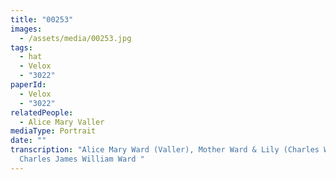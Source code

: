 ```yaml
---
title: "00253"
images:
  - /assets/media/00253.jpg
tags:
  - hat
  - Velox
  - "3022"
paperId:
  - Velox
  - "3022"
relatedPeople:
  - Alice Mary Valler
mediaType: Portrait
date: ""
transcription: "Alice Mary Ward (Valler), Mother Ward & Lily (Charles Wife),
  Charles James William Ward "
---
```

